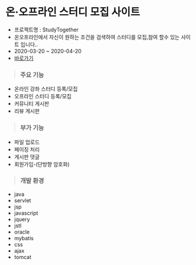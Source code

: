 # 온·오프라인 스터디 모집 사이트
- 프로젝트명 : StudyTogether
- 온오프라인에서 자신이 원하는 조건을 검색하여 스터디를 모집,참여 할수 있는 사이트 입니다..
- 2020-03-20 ~ 2020-04-20
- [바로가기](http://rclass.iptime.org:9999/20AM_studytogether/)


> ### 주요 기능
* 온라인 강좌 스터디 등록/모집
* 오프라인 스터디 등록/모집
* 커뮤니티 게시판
* 리뷰 게시판


>### 부가 기능
* 파일 업로드
* 페이징 처리
* 게시판 댓글
* 회원가입-(단방향 암호화)


> ### 개발 환경
* java
* servlet
* jsp
* javascript
* jquery
* jstl
* oracle
* mybatis
* css
* ajax
* tomcat

